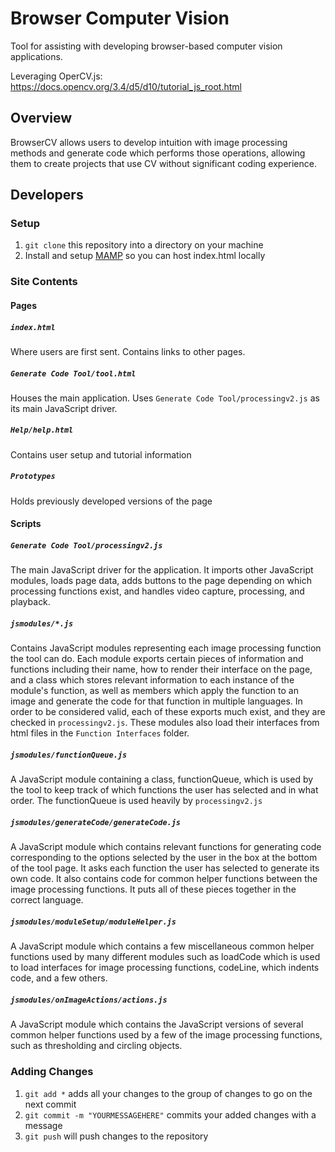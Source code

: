 # Browser Computer Vision
Tool for assisting with developing browser-based computer vision applications.

Leveraging OperCV.js: https://docs.opencv.org/3.4/d5/d10/tutorial_js_root.html

## Overview
BrowserCV allows users to develop intuition with image processing methods and generate code which performs those operations, allowing them to create projects that use CV without significant coding experience.

## Developers

### Setup
1) ```git clone``` this repository into a directory on your machine
2) Install and setup [MAMP](https://www.mamp.info) so you can host index.html locally

### Site Contents
#### Pages
##### **```index.html```**
Where users are first sent. Contains links to other pages.
##### **```Generate Code Tool/tool.html```**
Houses the main application. Uses ```Generate Code Tool/processingv2.js``` as its main JavaScript driver.
##### **```Help/help.html```**
Contains user setup and tutorial information
##### **```Prototypes```**
Holds previously developed versions of the page

#### Scripts
##### **```Generate Code Tool/processingv2.js```**
The main JavaScript driver for the application. It imports other JavaScript modules, loads page data, adds buttons to the page depending on which processing functions exist, and handles video capture, processing, and playback.
##### **```jsmodules/*.js```**
Contains JavaScript modules representing each image processing function the tool can do. Each module exports certain pieces of information and functions including their name, how to render their interface on the page, and a class which stores relevant information to each instance of the module's function, as well as members which apply the function to an image and generate the code for that function in multiple languages. In order to be considered valid, each of these exports much exist, and they are checked in ```processingv2.js```. These modules also load their interfaces from html files in the ```Function Interfaces``` folder.
##### **```jsmodules/functionQueue.js```**
A JavaScript module containing a class, functionQueue, which is used by the tool to keep track of which functions the user has selected and in what order. The functionQueue is used heavily by ```processingv2.js```
##### **```jsmodules/generateCode/generateCode.js```**
A JavaScript module which contains relevant functions for generating code corresponding to the options selected by the user in the box at the bottom of the tool page. It asks each function the user has selected to generate its own code. It also contains code for common helper functions between the image processing functions. It puts all of these pieces together in the correct language.
##### **```jsmodules/moduleSetup/moduleHelper.js```**
A JavaScript module which contains a few miscellaneous common helper functions used by many different modules such as loadCode which is used to load interfaces for image processing functions, codeLine, which indents code, and a few others.
##### **```jsmodules/onImageActions/actions.js```**
A JavaScript module which contains the JavaScript versions of several common helper functions used by a few of the image processing functions, such as thresholding and circling objects.

### Adding Changes
1) ```git add *``` adds all your changes to the group of changes to go on the next commit
2) ```git commit -m "YOURMESSAGEHERE"``` commits your added changes with a message
3) ```git push``` will push changes to the repository
